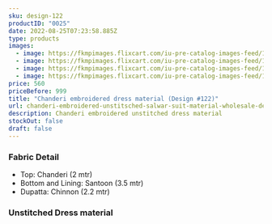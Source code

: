 ```yaml
---
sku: design-122
productID: "0025"
date: 2022-08-25T07:23:58.885Z
type: products
images:
  - image: https://fkmpimages.flixcart.com/iu-pre-catalog-images-feed/1661343378929-a8bf6d3e754e4555-51EF070B8D5DF2EA4C96676E0C03BB53
  - image: https://fkmpimages.flixcart.com/iu-pre-catalog-images-feed/1661343363140-a8bf6d3e754e4555-E139D7FBEE2604A2B587987842577748
  - image: https://fkmpimages.flixcart.com/iu-pre-catalog-images-feed/1661343359107-a8bf6d3e754e4555-5E0581C13C87F2BDC0B8D9EEB8C56AE9
  - image: https://fkmpimages.flixcart.com/iu-pre-catalog-images-feed/1661343337210-a8bf6d3e754e4555-1CD3609A3790BFDE919CAE63D13C7BF4
price: 560
priceBefore: 999
title: "Chanderi embroidered dress material (Design #122)"
url: chanderi-embroidered-unstitsched-salwar-suit-material-wholesale-design122
description: Chanderi embroidered unstitched dress material
stockOut: false
draft: false
---
```

### Fabric Detail
- Top: Chanderi (2 mtr)
- Bottom and Lining: Santoon (3.5 mtr) 
- Dupatta: Chinnon (2.2 mtr)
### Unstitched Dress material